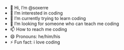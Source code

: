 - 👋 Hi, I’m @soxerre
- 👀 I’m interested in coding
- 🌱 I’m currently trying to learn coding
- 💞️ I’m looking for someone who can teach me coding
- 📫 How to reach me coding
- 😄 Pronouns: he/him/his
- ⚡ Fun fact: i love coding

<!---
soxerre/soxerre is a ✨ special ✨ repository because its `README.md` (this file) appears on your GitHub profile.
You can click the Preview link to take a look at your changes.
--->
